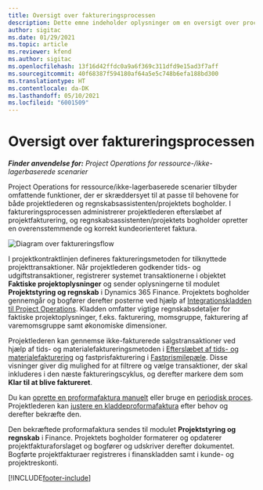 ```yaml
---
title: Oversigt over faktureringsprocessen
description: Dette emne indeholder oplysninger om en oversigt over processen for fakturering i Project Operations for ressource-/ikke-lagerbaserede scenarier.
author: sigitac
ms.date: 01/29/2021
ms.topic: article
ms.reviewer: kfend
ms.author: sigitac
ms.openlocfilehash: 13f16d42ffdc0a9a6f369c311dfd9e15ad3f7aff
ms.sourcegitcommit: 40f68387f594180af64a5e5c748b6efa188bd300
ms.translationtype: HT
ms.contentlocale: da-DK
ms.lasthandoff: 05/10/2021
ms.locfileid: "6001509"
---
```

# <a name="invoicing-process-overview"></a>Oversigt over faktureringsprocessen

_**Finder anvendelse for:** Project Operations for ressource-/ikke-lagerbaserede scenarier_

Project Operations for ressource/ikke-lagerbaserede scenarier tilbyder omfattende funktioner, der er skræddersyet til at passe til behovene for både projektlederen og regnskabsassistenten/projektets bogholder. I faktureringsprocessen administrerer projektlederen efterslæbet af projektfakturering, og regnskabsassistenten/projektets bogholder opretter en overensstemmende og korrekt kundeorienteret faktura.

![Diagram over faktureringsflow](./media/invoicing-flow.png)

I projektkontraktlinjen defineres faktureringsmetoden for tilknyttede projekttransaktioner. Når projektlederen godkender tids- og udgiftstransaktioner, registrerer systemet transaktionerne i objektet **Faktiske projektoplysninger** og sender oplysningerne til modulet **Projektstyring og regnskab** i Dynamics 365 Finance. Projektets bogholder gennemgår og bogfører derefter posterne ved hjælp af [Integrationskladden til Project Operations](../project-accounting/project-operations-integration-journal.md). Kladden omfatter vigtige regnskabsdetaljer for faktiske projektoplysninger, f.eks. fakturering, momsgruppe, fakturering af varemomsgruppe samt økonomiske dimensioner.

Projektlederen kan gennemse ikke-fakturerede salgstransaktioner ved hjælp af tids- og materialefaktureringsmetoden i [Efterslæbet af tids- og materialefakturering](../proforma-invoicing/manage-billing-backlog.md#time-and-material-billing-backlog) og fastprisfakturering i [Fastprismilepæle](../proforma-invoicing/manage-billing-backlog.md#fixed-price-milestones). Disse visninger giver dig mulighed for at filtrere og vælge transaktioner, der skal inkluderes i den næste faktureringscyklus, og derefter markere dem som **Klar til at blive faktureret**.

Du kan [oprette en proformafaktura manuelt](../proforma-invoicing/create-manual-proforma-invoice.md) eller bruge en [periodisk proces](../proforma-invoicing/configure-automated-invoice-creation.md). Projektlederen kan [justere en kladdeproformafaktura](../proforma-invoicing/manage-proforma-invoice.md) efter behov og derefter bekræfte den.

Den bekræftede proformafaktura sendes til modulet **Projektstyring og regnskab** i Finance. Projektets bogholder formaterer og opdaterer projektfakturaforslaget og bogfører og udskriver derefter dokumentet. Bogførte projektfakturaer registreres i finanskladden samt i kunde- og projektreskonti.


[!INCLUDE[footer-include](../includes/footer-banner.md)]